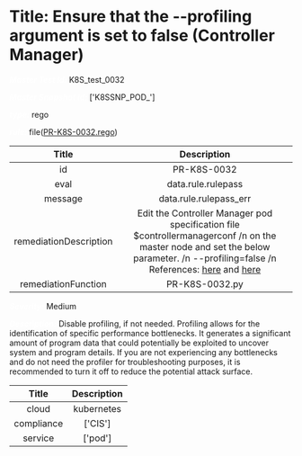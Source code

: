 



# Title:  Ensure that the --profiling argument is set to false (Controller Manager) 


***<font color="white">Master Test Id:</font>*** K8S_test_0032

***<font color="white">Master Snapshot Id:</font>*** ['K8SSNP_POD_']

***<font color="white">type:</font>*** rego

***<font color="white">rule:</font>*** file([PR-K8S-0032.rego])  
  
  
  
  

|Title|Description|
| :---: | :---: |
|id|PR-K8S-0032|
|eval|data.rule.rulepass|
|message|data.rule.rulepass_err|
|remediationDescription|Edit the Controller Manager pod specification file $controllermanagerconf /n on the master node and set the below parameter. /n --profiling=false /n References: <a href='https://kubernetes.io/docs/admin/kube-controller-manager/' target='_blank'>here</a> and <a href='https://github.com/kubernetes/community/blob/master/contributors/devel/profiling.md' target='_blank'>here</a>|
|remediationFunction|PR-K8S-0032.py|


***<font color="white">Severity:</font>*** Medium

***<font color="white">Description:</font>***  Disable profiling, if not needed. Profiling allows for the identification of specific performance bottlenecks. It generates a significant amount of program data that could potentially be exploited to uncover system and program details. If you are not experiencing any bottlenecks and do not need the profiler for troubleshooting purposes, it is recommended to turn it off to reduce the potential attack surface.   
  
  

|Title|Description|
| :---: | :---: |
|cloud|kubernetes|
|compliance|['CIS']|
|service|['pod']|



[PR-K8S-0032.rego]: https://github.com/prancer-io/prancer-compliance-test/tree/master/kubernetes/cloud/PR-K8S-0032.rego
